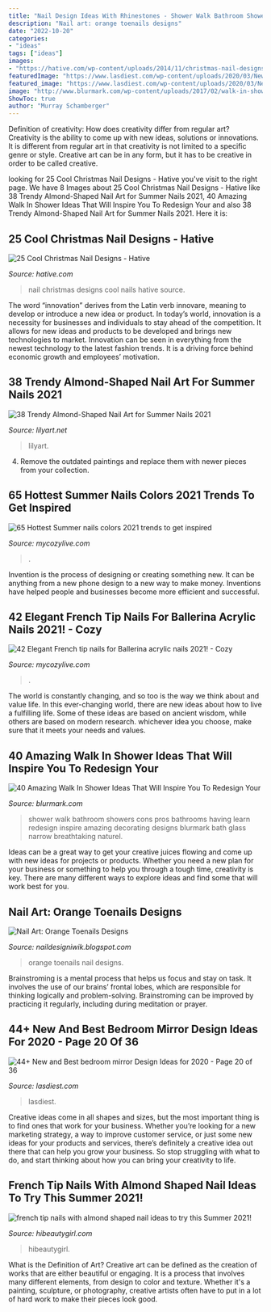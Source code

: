 ```yaml
---
title: "Nail Design Ideas With Rhinestones - Shower Walk Bathroom Showers Cons Pros Bathrooms Having Learn Redesign Inspire Amazing Decorating Designs Blurmark Bath Glass Narrow Breathtaking Naturel"
description: "Nail art: orange toenails designs"
date: "2022-10-20"
categories:
- "ideas"
tags: ["ideas"]
images:
- "https://hative.com/wp-content/uploads/2014/11/christmas-nail-designs/12-cool-christmas-nail-designs.jpg"
featuredImage: "https://www.lasdiest.com/wp-content/uploads/2020/03/New-and-Best-bedroom-mirror-Design-Ideas-for-2020-20.jpg"
featured_image: "https://www.lasdiest.com/wp-content/uploads/2020/03/New-and-Best-bedroom-mirror-Design-Ideas-for-2020-20.jpg"
image: "http://www.blurmark.com/wp-content/uploads/2017/02/walk-in-shower-this-spacious-in-your-home.jpg"
ShowToc: true
author: "Murray Schamberger"
---
```



Definition of creativity: How does creativity differ from regular art?
Creativity is the ability to come up with new ideas, solutions or innovations. It is different from regular art in that creativity is not limited to a specific genre or style. Creative art can be in any form, but it has to be creative in order to be called creative.

	

		
looking for 25 Cool Christmas Nail Designs - Hative you've visit to the right page. We have 8 Images about 25 Cool Christmas Nail Designs - Hative like 38 Trendy Almond-Shaped Nail Art for Summer Nails 2021, 40 Amazing Walk In Shower Ideas That Will Inspire You To Redesign Your and also 38 Trendy Almond-Shaped Nail Art for Summer Nails 2021. Here it is:
		
    
## 25 Cool Christmas Nail Designs - Hative

<img loading=lazy src="https://hative.com/wp-content/uploads/2014/11/christmas-nail-designs/12-cool-christmas-nail-designs.jpg" onerror="this.onerror=null;this.src='https://tse1.mm.bing.net/th?id=OIP.FlkmJgtuyEPWM4P9xG6RhAHaEs&amp;pid=15.1';" alt="25 Cool Christmas Nail Designs - Hative">

_Source: hative.com_

>nail christmas designs cool nails hative source. 

	

The word “innovation” derives from the Latin verb innovare, meaning to develop or introduce a new idea or product. In today’s world, innovation is a necessity for businesses and individuals to stay ahead of the competition. It allows for new ideas and products to be developed and brings new technologies to market. Innovation can be seen in everything from the newest technology to the latest fashion trends. It is a driving force behind economic growth and employees’ motivation.

    
## 38 Trendy Almond-Shaped Nail Art For Summer Nails 2021

<img loading=lazy src="https://lilyart.net/wp-content/uploads/2021/06/37-3-683x1024.jpg" onerror="this.onerror=null;this.src='https://tse2.mm.bing.net/th?id=OIP.tcEfqT7tTua4K8-YMOI1IQHaLG&amp;pid=15.1';" alt="38 Trendy Almond-Shaped Nail Art for Summer Nails 2021">

_Source: lilyart.net_

>lilyart. 

	

4. Remove the outdated paintings and replace them with newer pieces from your collection. 

    
## 65 Hottest Summer Nails Colors 2021 Trends To Get Inspired

<img loading=lazy src="https://mycozylive.com/wp-content/uploads/2021/05/45.jpg" onerror="this.onerror=null;this.src='https://tse4.mm.bing.net/th?id=OIP.oFPps1j4GTIs83pjH_YQPQHaLH&amp;pid=15.1';" alt="65 Hottest Summer nails colors 2021 trends to get inspired">

_Source: mycozylive.com_

>. 

	

Invention is the process of designing or creating something new. It can be anything from a new phone design to a new way to make money. Inventions have helped people and businesses become more efficient and successful.

    
## 42 Elegant French Tip Nails For Ballerina Acrylic Nails 2021! - Cozy

<img loading=lazy src="https://mycozylive.com/wp-content/uploads/2021/03/39.png" onerror="this.onerror=null;this.src='https://tse2.mm.bing.net/th?id=OIP.LjeVZim8wBzmBVNgq-Li-QHaKY&amp;pid=15.1';" alt="42 Elegant French tip nails for Ballerina acrylic nails 2021! - Cozy">

_Source: mycozylive.com_

>. 

	

The world is constantly changing, and so too is the way we think about and value life. In this ever-changing world, there are new ideas about how to live a fulfilling life. Some of these ideas are based on ancient wisdom, while others are based on modern research. whichever idea you choose, make sure that it meets your needs and values.

    
## 40 Amazing Walk In Shower Ideas That Will Inspire You To Redesign Your

<img loading=lazy src="http://www.blurmark.com/wp-content/uploads/2017/02/walk-in-shower-this-spacious-in-your-home.jpg" onerror="this.onerror=null;this.src='https://tse1.mm.bing.net/th?id=OIP.ihD8JQiiHrcUOC9B1wLWEQHaJ3&amp;pid=15.1';" alt="40 Amazing Walk In Shower Ideas That Will Inspire You To Redesign Your">

_Source: blurmark.com_

>shower walk bathroom showers cons pros bathrooms having learn redesign inspire amazing decorating designs blurmark bath glass narrow breathtaking naturel. 

	

Ideas can be a great way to get your creative juices flowing and come up with new ideas for projects or products. Whether you need a new plan for your business or something to help you through a tough time, creativity is key. There are many different ways to explore ideas and find some that will work best for you.

    
## Nail Art: Orange Toenails Designs

<img loading=lazy src="http://1.bp.blogspot.com/-cmRQDzNbnvU/Th283b1jdWI/AAAAAAAABA4/ur_ArnrwIT4/s400/Orange+Toenails+Design+%25284%2529.jpg" onerror="this.onerror=null;this.src='https://tse1.mm.bing.net/th?id=OIP.rHdVJEwgVo-KpxJhve1RnQAAAA&amp;pid=15.1';" alt="Nail Art: Orange Toenails Designs">

_Source: naildesigniwik.blogspot.com_

>orange toenails nail designs. 

	

Brainstroming is a mental process that helps us focus and stay on task. It involves the use of our brains’ frontal lobes, which are responsible for thinking logically and problem-solving. Brainstroming can be improved by practicing it regularly, including during meditation or prayer.

    
## 44+ New And Best Bedroom Mirror Design Ideas For 2020 - Page 20 Of 36

<img loading=lazy src="https://www.lasdiest.com/wp-content/uploads/2020/03/New-and-Best-bedroom-mirror-Design-Ideas-for-2020-20.jpg" onerror="this.onerror=null;this.src='https://tse4.mm.bing.net/th?id=OIP.RvPRRfF0OB6FBwFA7RuqgQHaLH&amp;pid=15.1';" alt="44+ New and Best bedroom mirror Design Ideas for 2020 - Page 20 of 36">

_Source: lasdiest.com_

>lasdiest. 

	

Creative ideas come in all shapes and sizes, but the most important thing is to find ones that work for your business. Whether you’re looking for a new marketing strategy, a way to improve customer service, or just some new ideas for your products and services, there’s definitely a creative idea out there that can help you grow your business. So stop struggling with what to do, and start thinking about how you can bring your creativity to life.

    
## French Tip Nails With Almond Shaped Nail Ideas To Try This Summer 2021!

<img loading=lazy src="https://hibeautygirl.com/wp-content/uploads/2021/04/13-2.jpg" onerror="this.onerror=null;this.src='https://tse4.mm.bing.net/th?id=OIP.USNXf8u2NbaI_YmGnkLmiwHaLH&amp;pid=15.1';" alt="french tip nails with almond shaped nail ideas to try this Summer 2021!">

_Source: hibeautygirl.com_

>hibeautygirl. 

	

What is the Definition of Art?
Creative art can be defined as the creation of works that are either beautiful or engaging. It is a process that involves many different elements, from design to color and texture. Whether it's a painting, sculpture, or photography, creative artists often have to put in a lot of hard work to make their pieces look good.

